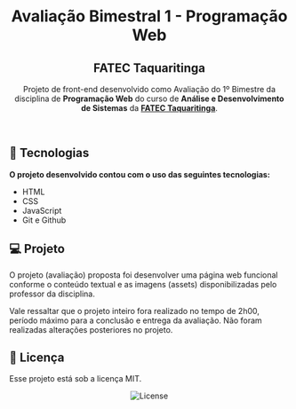 <h1 align="center"> Avaliação Bimestral 1 - Programação Web </h1>
<h2 align="center"> FATEC Taquaritinga </h2>

<p align="center">
Projeto de front-end desenvolvido como Avaliação do 1º Bimestre da disciplina de <b>Programação Web</b> do curso de <b>Análise e Desenvolvimento de Sistemas</b> da <b><a href="https://www.fatectq.edu.br/" target="_blank">FATEC Taquaritinga</a></b>.
</p>

<br>

## 🚀 Tecnologias

<b>O projeto desenvolvido contou com o uso das seguintes tecnologias:</b>
- HTML
- CSS
- JavaScript
- Git e Github

## 💻 Projeto

O projeto (avaliação) proposta foi desenvolver uma página web funcional conforme o conteúdo textual e as imagens (assets) disponibilizadas pelo professor da disciplina.

Vale ressaltar que o projeto inteiro fora realizado no tempo de 2h00, período máximo para a conclusão e entrega da avaliação. Não foram realizadas alterações posteriores no projeto.

## :memo: Licença

Esse projeto está sob a licença MIT.

<p align="center">
  <img alt="License" src="https://img.shields.io/static/v1?label=license&message=MIT&color=49AA26&labelColor=000000">
</p>
